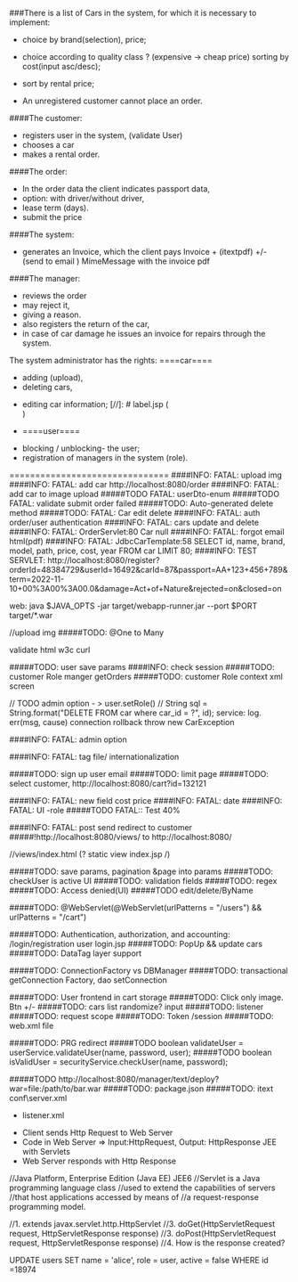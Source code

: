 ###There is a list of Cars in the system, for which it is necessary to implement: 
+ choice by brand(selection), price;
+ choice according to quality class ? (expensive -> cheap price) sorting by cost(input asc/desc);
+ sort by rental price;

+ An unregistered customer cannot place an order.

####The customer: 
+ registers user in the system, (validate User) 
+ chooses a car 
+ makes a rental order.

####The order:
+ In the order data the client indicates passport data, 
+ option: with driver/without driver,  
+ lease term (days).
+ submit the price


####The system: 
+ generates an Invoice, which the client pays Invoice + (itextpdf) 
+/- (send to email ) MimeMessage with the invoice pdf

####The manager:
+ reviews the order 
+ may reject it, 
+ giving a reason.
+ also registers the return of the car, 
+ in case of car damage he issues an invoice for repairs through the system.

The system administrator has the rights:
====car====
- adding (upload), 
- deleting cars, 
+ editing car information;
[//]: # label.jsp (<form action="/cars" method="post">)

- ====user====
+ blocking / unblocking- the user;
+ registration of managers in the system (role).

===============================
####INFO: FATAL: upload img
####INFO: FATAL: add car http://localhost:8080/order
####INFO: FATAL: add car to image upload
#####TODO FATAL: userDto-enum
#####TODO FATAL: validate submit order failed
#####TODO: Auto-generated delete method
#####TODO: FATAL: Car edit delete
####INFO: FATAL: auth order/user authentication
####INFO: FATAL: cars update and delete
####INFO: FATAL: OrderServlet:80 Car null
####INFO: FATAL: forgot email html(pdf)
####INFO: FATAL: JdbcCarTemplate:58 SELECT id, name, brand, model, path, price, cost, year FROM car LIMIT 80;
####INFO: TEST SERVLET: http://localhost:8080/register?orderId=48384729&userId=16492&carId=87&passport=AA+123+456+789&term=2022-11-10+00%3A00%3A00.0&damage=Act+of+Nature&rejected=on&closed=on

web: java $JAVA_OPTS -jar target/webapp-runner.jar --port $PORT target/*.war

//upload img
#####TODO: @One to Many

validate html w3c curl

#####TODO: user save params
####INFO: check session
#####TODO: customer Role manger getOrders
#####TODO: customer Role
context xml screen

// TODO admin option  - > user.setRole()
// String sql = String.format("DELETE FROM car where car_id = ?", id);
service: log. err(msg, cause)
connection rollback
throw new CarException

####INFO: FATAL: admin option

####INFO: FATAL: tag file/ internationalization

#####TODO: sign up user email
#####TODO: limit page
#####TODO: select customer, http://localhost:8080/cart?id=132121

####INFO: FATAL: new field cost price
####INFO: FATAL: date
####INFO: FATAL: UI -role
#####TODO FATAL:: Test 40%

####INFO: FATAL: post send redirect to customer
#####!http://localhost:8080/views/ to http://localhost:8080/ 

//views/index.html (? static view index.jsp /)

#####TODO: save params, pagination &page into params
#####TODO: checkUser is active UI
#####TODO: validation fields
#####TODO: regex
#####TODO: Access denied(UI)
#####TODO edit/delete/ByName

#####TODO: @WebServlet(@WebServlet(urlPatterns = "/users") && urlPatterns = "/cart")

#####TODO: Authentication, authorization, and accounting: /login/registration user login.jsp
#####TODO: PopUp && update cars
#####TODO: DataTag layer support

#####TODO: ConnectionFactory vs DBManager
#####TODO: transactional getConnection Factory, dao setConnection

#####TODO: User frontend in cart storage
#####TODO: Click only image. Btn +/-
#####TODO: cars list randomize? input
#####TODO: listener
#####TODO: request scope
#####TODO: Token /session
#####TODO: web.xml file

#####TODO: PRG redirect
#####TODO boolean validateUser = userService.validateUser(name, password, user);
#####TODO boolean isValidUser = securityService.checkUser(name, password);

#####TODO http://localhost:8080/manager/text/deploy?war=file:/path/to/bar.war
#####TODO: package.json
#####TODO: itext
conf\server.xml
- listener.xml


* Client sends Http Request to Web Server
* Code in Web Server => Input:HttpRequest, Output: HttpResponse JEE with Servlets
* Web Server responds with Http Response

//Java Platform, Enterprise Edition (Java EE) JEE6
//Servlet is a Java programming language class
//used to extend the capabilities of servers
//that host applications accessed by means of
//a request-response programming model.

//1. extends javax.servlet.http.HttpServlet
//3. doGet(HttpServletRequest request, HttpServletResponse response)
//3. doPost(HttpServletRequest request, HttpServletResponse response)
//4. How is the response created?

UPDATE users SET name = 'alice', role = user, active = false WHERE id =18974

